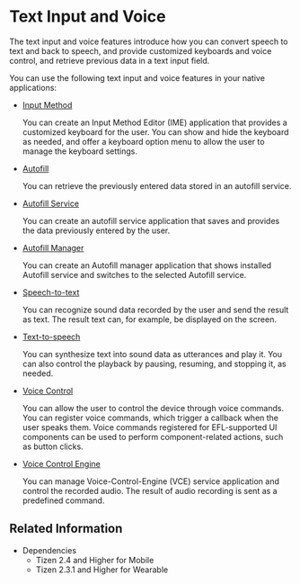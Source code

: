 # Text Input and Voice


The text input and voice features introduce how you can convert speech to text and back to speech, and provide customized keyboards and voice control, and retrieve previous data in a text input field.

You can use the following text input and voice features in your native applications:

- [Input Method](input-method.md)

  You can create an Input Method Editor (IME) application that provides a customized keyboard for the user. You can show and hide the keyboard as needed, and offer a keyboard option menu to allow the user to manage the keyboard settings.

- [Autofill](autofill.md)

  You can retrieve the previously entered data stored in an autofill service.

- [Autofill Service](autofill-service.md)

  You can create an autofill service application that saves and provides the data previously entered by the user.

- [Autofill Manager](autofill-manager.md)

  You can create an Autofill manager application that shows installed Autofill service and switches to the selected Autofill service.

- [Speech-to-text](stt.md)

  You can recognize sound data recorded by the user and send the result as text. The result text can, for example, be displayed on the screen.

- [Text-to-speech](tts.md)

  You can synthesize text into sound data as utterances and play it. You can also control the playback by pausing, resuming, and stopping it, as needed.

- [Voice Control](voice-control.md)

  You can allow the user to control the device through voice commands. You can register voice commands, which trigger a callback when the user speaks them. Voice commands registered for EFL-supported UI components can be used to perform component-related actions, such as button clicks.

- [Voice Control Engine](voice-control-engine.md)

  You can manage Voice-Control-Engine (VCE) service application and control the recorded audio. The result of audio recording is sent as a predefined command.

## Related Information
- Dependencies
  - Tizen 2.4 and Higher for Mobile
  - Tizen 2.3.1 and Higher for Wearable